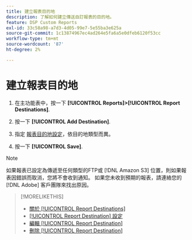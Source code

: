 ```yaml
---
title: 建立報表目的地
description: 了解如何建立傳送自訂報表的目的地。
feature: DSP Custom Reports
exl-id: 33c58a98-a7d3-4d05-99e7-5e55ba3e625a
source-git-commit: 1c13874967ec4ad264e5fa6a5e0dfeb6120f53cc
workflow-type: tm+mt
source-wordcount: '87'
ht-degree: 2%

---
```


# 建立報表目的地

1. 在主功能表中，按一下 **[!UICONTROL Reports]>[!UICONTROL Report Destinations]**.

1. 按一下 **[!UICONTROL Add Destination]**.

1. 指定 [報表目的地設定](/help/dsp/reports/report-destinations/report-destination-settings.md)，依目的地類型而異。

1. 按一下 **[!UICONTROL Save]**.

>[!NOTE]
>
> 如果報表已設定為傳遞至任何類型的FTP或 [!DNL Amazon S3] 位置，則如果報表因錯誤而取消，您將不會收到通知。 如果您未收到預期的報表，請連絡您的 [!DNL Adobe] 客戶團隊來找出原因。

>[!MORELIKETHIS]
>
>* [關於 [!UICONTROL Report Destinations]](/help/dsp/reports/report-destinations/report-destination-about.md)
>* [[!UICONTROL Report Destination] 設定](/help/dsp/reports/report-destinations/report-destination-settings.md)
>* [編輯 [!UICONTROL Report Destination]](/help/dsp/reports/report-destinations/report-destination-edit.md)
>* [刪除 [!UICONTROL Report Destination]](/help/dsp/reports/report-destinations/report-destination-delete.md)

